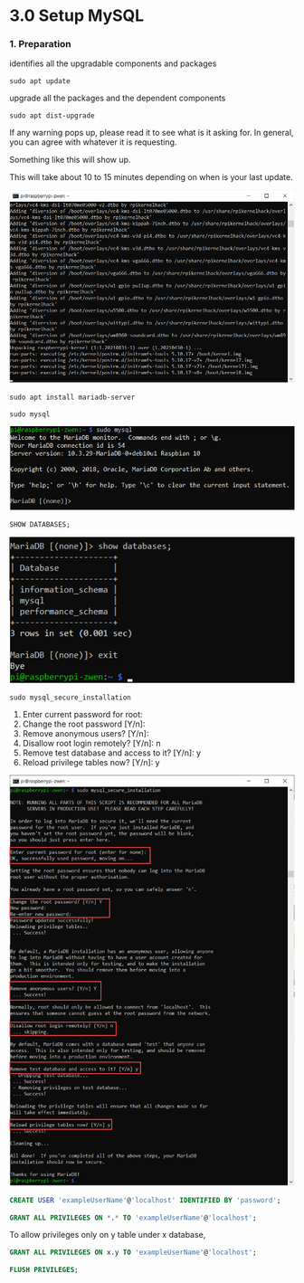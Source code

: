 # 3.0 Setup MySQL 

### 1. Preparation 

identifies all the upgradable components and packages

```shell
sudo apt update 
```

upgrade all the packages and the dependent components 

``` shell
sudo apt dist-upgrade
```

If any warning pops up, please read it to see what is it asking for. In general, you can agree with whatever it is requesting. 

Something like this will show up. 

This will take about 10 to 15 minutes depending on when is your last update. 

![image-20210921144353138](images/image-20210921144353138.png)



```shell
sudo apt install mariadb-server 
```



```shell
sudo mysql 
```

![image-20210921150721934](images/image-20210921150721934.png)

```sql
SHOW DATABASES;
```

![image-20210921150826462](images/image-20210921150826462.png)

```shell
sudo mysql_secure_installation
```

1. Enter current password for root: 
2. Change the root password [Y/n]:
3. Remove anonymous users? [Y/n]:
4. Disallow root login remotely? [Y/n]: n
5. Remove test database and access to it? [Y/n]: y
6. Reload privilege tables now? [Y/n]: y

![img](images/SNAGHTML4b99a53.PNG)



```sql
CREATE USER 'exampleUserName'@'localhost' IDENTIFIED BY 'password';
```



```sql
GRANT ALL PRIVILEGES ON *.* TO 'exampleUserName'@'localhost';
```



To allow privileges only on y table under x database, 

```sql
GRANT ALL PRIVILEGES ON x.y TO 'exampleUserName'@'localhost';
```



```sql
FLUSH PRIVILEGES; 
```

